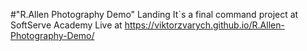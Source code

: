 #"R.Allen Photography Demo" Landing
It`s a final command project at SoftServe Academy
Live at https://viktorzvarych.github.io/R.Allen-Photography-Demo/
